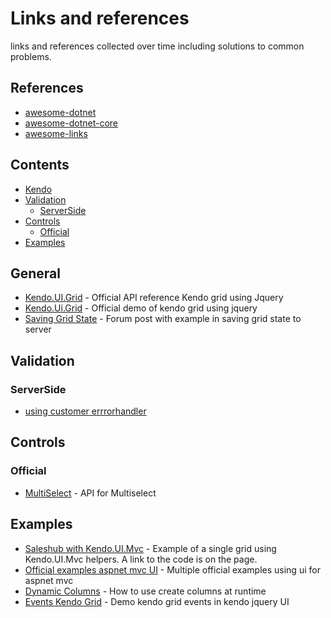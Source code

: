 # Links and references
links and references collected over time including solutions to common problems.  

 ## References ##
 * [awesome-dotnet](https://github.com/quozd/awesome-dotnet)
 * [awesome-dotnet-core](https://github.com/thangchung/awesome-dotnet-core)
 * [awesome-links](https://github.com/bayandin/awesome-awesomeness)


## Contents ##

* [Kendo](#general)
* [Validation](#validation)
  * [ServerSide](#serverside)  
* [Controls](#controls)
  * [Official](#official)
* [Examples](#examples)


## General
  * [Kendo.UI.Grid](https://docs.telerik.com/kendo-ui/api/javascript/ui/grid) - Official API reference Kendo grid using Jquery 
  * [Kendo.Ui.Grid](https://demos.telerik.com/kendo-ui/grid/index) - Official demo of kendo grid using jquery
  * [Saving Grid State](https://www.telerik.com/forums/remember-kendo-grid-state-(current-page-current-sort-filter-selected-record-etc)-while-loading-back-grid) - Forum post with example in saving grid state to server
## Validation
### ServerSide
* [using customer errrorhandler ](https://www.telerik.com/blogs/handling-server-side-validation-errors-in-your-kendo-ui-grid#disqus_thread)

## Controls
### Official
* [MultiSelect](https://docs.telerik.com/kendo-ui/api/javascript/ui/multiselect) - API for Multiselect

## Examples
 * [Saleshub with Kendo.UI.Mvc](https://demos.telerik.com/kendo-ui/saleshub#) - Example of a single grid using Kendo.UI.Mvc helpers. A link to the code is on the page.
 * [Official examples aspnet mvc UI](https://github.com/telerik/ui-for-aspnet-mvc-examples) - Multiple official examples using ui for aspnet mvc
 * [Dynamic Columns](https://docs.telerik.com/kendo-ui/knowledge-base/create-with-dynamic-columns-and-data-types) - How to use create columns at runtime 
 * [Events Kendo Grid](https://demos.telerik.com/kendo-ui/grid/events) - Demo kendo grid events in kendo jquery UI
